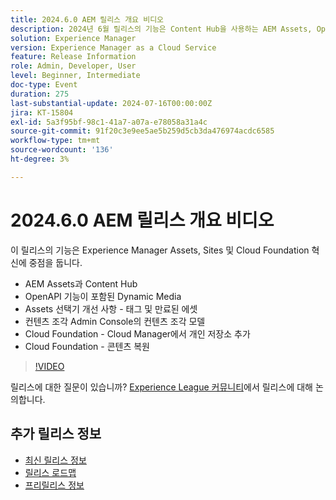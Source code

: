 ```yaml
---
title: 2024.6.0 AEM 릴리스 개요 비디오
description: 2024년 6월 릴리스의 기능은 Content Hub을 사용하는 AEM Assets, OpenAPI 기능을 사용하는 Dynamic Media, Assets 선택기 개선 사항(태그 및 만료된 에셋), 콘텐츠 조각 Admin Console의 콘텐츠 조각 모델, Cloud Foundation - Cloud Manager의 개인 저장소 추가 및 Cloud Foundation - 콘텐츠 복원 기능에 중점을 둡니다.
solution: Experience Manager
version: Experience Manager as a Cloud Service
feature: Release Information
role: Admin, Developer, User
level: Beginner, Intermediate
doc-type: Event
duration: 275
last-substantial-update: 2024-07-16T00:00:00Z
jira: KT-15804
exl-id: 5a3f95bf-98c1-41a7-a07a-e78058a31a4c
source-git-commit: 91f20c3e9ee5ae5b259d5cb3da476974acdc6585
workflow-type: tm+mt
source-wordcount: '136'
ht-degree: 3%

---
```


# 2024.6.0 AEM 릴리스 개요 비디오

이 릴리스의 기능은 Experience Manager Assets, Sites 및 Cloud Foundation 혁신에 중점을 둡니다.

* AEM Assets과 Content Hub
* OpenAPI 기능이 포함된 Dynamic Media
* Assets 선택기 개선 사항 - 태그 및 만료된 에셋
* 컨텐츠 조각 Admin Console의 컨텐츠 조각 모델
* Cloud Foundation - Cloud Manager에서 개인 저장소 추가
* Cloud Foundation - 콘텐츠 복원

>[!VIDEO](https://video.tv.adobe.com/v/3430779/?learn=on)


릴리스에 대한 질문이 있습니까?  [Experience League 커뮤니티](https://adobe.ly/47dj9Wj)에서 릴리스에 대해 논의합니다.

## 추가 릴리스 정보

* [최신 릴리스 정보](https://experienceleague.adobe.com/docs/experience-manager-cloud-service/content/release-notes/home.html?lang=ko)
* [릴리스 로드맵](https://experienceleague.adobe.com/docs/experience-manager-release-information/aem-release-updates/update-releases-roadmap.html?lang=ko)
* [프리릴리스 정보](https://experienceleague.adobe.com/docs/experience-manager-cloud-service/content/release-notes/prerelease.html?lang=ko)
